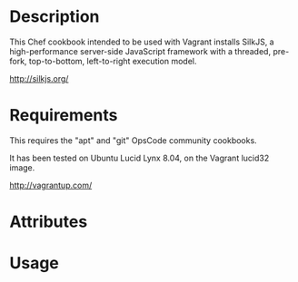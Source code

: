 Description
===========

This Chef cookbook intended to be used with Vagrant installs SilkJS, a high-performance server-side 
JavaScript framework with a threaded, pre-fork, top-to-bottom, left-to-right execution model.

  http://silkjs.org/

Requirements
============

This requires the "apt" and "git" OpsCode community cookbooks.

It has been tested on Ubuntu Lucid Lynx 8.04, on the Vagrant lucid32 image.

 http://vagrantup.com/

Attributes
==========

Usage
=====

